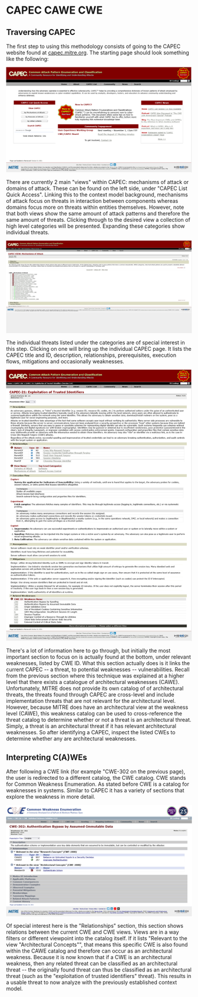 # CAPEC CAWE CWE

## Traversing CAPEC
The first step to using this methodology consists of going to the CAPEC website found at [capec.mitre.org](https://capec.mitre.org/). The starting page should look something like the following:

![CAPEC Website](capec-website.png)

There are currently 2 main "views" within CAPEC: mechanisms of attack or domains of attack.
These can be found on the left side, under "CAPEC List Quick Access".
Linking this to the context model background, mechanisms of attack focus on threats in interaction between components whereas domains focus more on threats within entities themselves.
However, note that both views show the same amount of attack patterns and therefore the same amount of threats.
Clicking through to the desired view a collection of high level categories will be presented.
Expanding these categories show individual threats.

![CAPEC mechanisms of attack](capec-mechanisms-of-attack.png)

The individual threats listed under the categories are of special interest in this step.
Clicking on one will bring up the individual CAPEC page.
It lists the CAPEC title and ID, description, relationships, prerequisites, execution flows, mitigations and occasionally weaknesses.

![CAPEC exploitation of trusted identifiers](capec-exploitation-of-trusted-identifiers.png)

There's a lot of information here to go through, but initially the most important section to focus on is actually found at the bottom, under relevant weaknesses, listed by CWE ID.
What this section actually does is it links the current CAPEC -- a threat, to potential weaknesses -- vulnerabilities.
Recall from the previous section where this technique was explained at a higher level that there exists a catalogue of architectural weaknesses (CAWE).
Unfortunately, MITRE does not provide its own catalog of of architectural threats, the threats found through CAPEC are cross-level and include implementation threats that are not relevant for the architectural level.
However, because MITRE does have an architectural view at the weakness level (CAWE), this weakness catalog can be used to cross-reference the threat catalog to determine whether or not a threat is an architectural threat.
Simply, a threat is an architectural threat if it has relevant architectural weaknesses.
So after identifying a CAPEC, inspect the listed CWEs to determine whether any are architectural weaknesses.


## Interpreting C(A)WEs
After following a CWE link (for example "CWE-302 on the previous page), the user is redirected to a different catalog, the CWE catalog.
CWE stands for Common Weakness Enumeration.
As stated before CWE is a catalog for weaknesses in systems.
Similar to CAPEC it has a variety of sections that explore the weakness in more detail.

![CWE](CWE.png)

Of special interest here is the "Relationships" section, this section shows relations between the current CWE and CWE views.
Views are in a way filters or different viewpoint into the catalog itself.
If it lists "Relevant to the view "Architectural Concepts"", that means this specific CWE is also found within the CAWE catalog and therefore can occur as an architectural weakness.
Because it is now known that if a CWE is an architectural weakness, then any related threat can be classified as an architectural threat -- the originally found threat can thus be classified as an architectural threat (such as the "exploitation of trusted identifiers" threat).
This results in a usable threat to now analyze with the previously established context model.
